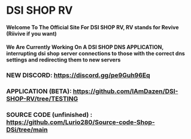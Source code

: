 # DSI SHOP RV
#### Welcome To The Official Site For DSI SHOP RV, RV stands for Revive (Riivive if you want)
#### We Are Currently Working On A DSI SHOP DNS APPLICATION, interrupting dsi shop server connections to those with the correct dns settings and redirecting them to new servers
###  NEW DISCORD: https://discord.gg/pe9Guh96Eq
### APPLICATION (BETA): https://github.com/IAmDazen/DSI-SHOP-RV/tree/TESTING
### SOURCE CODE (unfinished) : https://github.com/Lurio280/Source-code-Shop-DSi/tree/main
